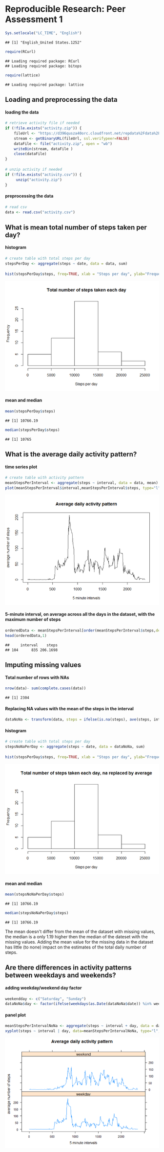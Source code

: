 # Reproducible Research: Peer Assessment 1

```r
Sys.setlocale("LC_TIME", "English")
```

```
## [1] "English_United States.1252"
```

```r
require(RCurl)
```

```
## Loading required package: RCurl
## Loading required package: bitops
```

```r
require(lattice)
```

```
## Loading required package: lattice
```

## Loading and preprocessing the data

#### loading the data


```r
# retrieve activity file if needed
if (!file.exists("activity.zip")) {
    fileUrl <- "https://d396qusza40orc.cloudfront.net/repdata%2Fdata%2Factivity.zip"
    stream <- getBinaryURL(fileUrl, ssl.verifypeer=FALSE)
    dataFile <- file("activity.zip", open = "wb")
    writeBin(stream, dataFile )
    close(dataFile)    
}

# unzip activity if needed
if (!file.exists("activity.csv")) {
     unzip("activity.zip")
}
```

#### preprocessing the data


```r
# read csv
data <- read.csv("activity.csv")
```



## What is mean total number of steps taken per day?

#### histogram


```r
# create table with total steps per day
stepsPerDay <- aggregate(steps ~ date, data = data, sum)

hist(stepsPerDay$steps, freq=TRUE, xlab = "Steps per day", ylab="Frequency", main="Total number of steps taken each day")
```

![](./PA1_template_files/figure-html/unnamed-chunk-4-1.png) 

#### mean and median


```r
mean(stepsPerDay$steps)
```

```
## [1] 10766.19
```

```r
median(stepsPerDay$steps)
```

```
## [1] 10765
```


## What is the average daily activity pattern?

#### time series plot


```r
# create table with activity pattern
meanStepsPerInterval <- aggregate(steps ~ interval, data = data, mean)
plot(meanStepsPerInterval$interval,meanStepsPerInterval$steps, type="l", xlab = "5 minute intervals", ylab="average number of steps", main="Average daily activity pattern")
```

![](./PA1_template_files/figure-html/unnamed-chunk-6-1.png) 

#### 5-minute interval, on average across all the days in the dataset, with the maximum number of steps


```r
orderedData <- meanStepsPerInterval[order(meanStepsPerInterval$steps,decreasing = TRUE),]
head(orderedData,1)
```

```
##     interval    steps
## 104      835 206.1698
```

## Imputing missing values

#### Total number of rows with NAs

```r
nrow(data)- sum(complete.cases(data))
```

```
## [1] 2304
```

#### Replacing NA values with the mean of the steps in the interval

```r
dataNoNa <- transform(data, steps = ifelse(is.na(steps), ave(steps, interval, FUN = function(x) mean(x, na.rm = TRUE)), steps))
```

#### histogram

```r
# create table with total steps per day
stepsNoNaPerDay <- aggregate(steps ~ date, data = dataNoNa, sum)

hist(stepsPerDay$steps, freq=TRUE, xlab = "Steps per day", ylab="Frequency", main="Total number of steps taken each day, na replaced by average")
```

![](./PA1_template_files/figure-html/unnamed-chunk-10-1.png) 

#### mean and median


```r
mean(stepsNoNaPerDay$steps)
```

```
## [1] 10766.19
```

```r
median(stepsNoNaPerDay$steps)
```

```
## [1] 10766.19
```

The mean doesn't differ from the mean of the dataset with missing values, the median is a only 1.19 higher then the median of the dateset with the missing values. Adding the mean value for the missing data in the dataset has little (to none) impact on the estimates of the total daily number of steps.

## Are there differences in activity patterns between weekdays and weekends?

#### adding weekday/weekend day factor


```r
weekendday <- c("Saturday", "Sunday")
dataNoNa$day <- factor(ifelse(weekdays(as.Date(dataNoNa$date)) %in% weekendday,"weekend", "weekday"))
```

#### panel plot

```r
meanStepsPerIntervalNoNa <- aggregate(steps ~ interval + day, data = dataNoNa, mean)
xyplot(steps ~ interval | day, data=meanStepsPerIntervalNoNa, type="l", layout = c(1, 2), xlab = "5 minute intervals", ylab="average number of steps",main="Average daily activity pattern")
```

![](./PA1_template_files/figure-html/unnamed-chunk-13-1.png) 
